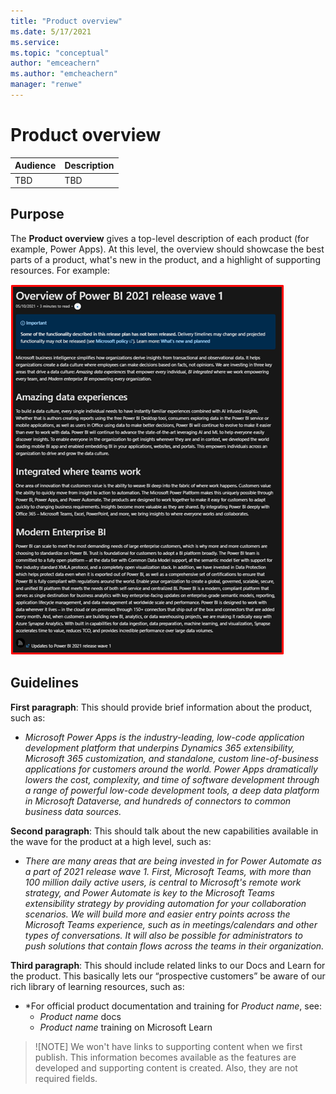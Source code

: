 ```yaml
---
title: "Product overview"
ms.date: 5/17/2021
ms.service: 
ms.topic: "conceptual"
author: "emceachern"
ms.author: "emcheachern"
manager: "renwe"
---
```


# Product overview

| Audience | Description |
|-------------|------------|
| TBD | TBD |

## Purpose
The **Product overview** gives a top-level description of each product (for example, Power Apps). At this level, the overview should showcase the best parts of a product, what's new in the product, and a highlight of supporting resources. For example:

[![Example of a Product overview](media/powerbi-overview.png "Example of a product overview")](https://docs.microsoft.com/power-platform-release-plan/2021wave1/power-bi/)

## Guidelines

**First paragraph**: This should provide brief information about the product, such as:

* *Microsoft Power Apps is the industry-leading, low-code application development platform that underpins Dynamics 365 extensibility, Microsoft 365 customization, and standalone, custom line-of-business applications for customers around the world. Power Apps dramatically lowers the cost, complexity, and time of software development through a range of powerful low-code development tools, a deep data platform in Microsoft Dataverse, and hundreds of connectors to common business data sources.*

**Second paragraph**: This should talk about the new capabilities available in the wave for the product at a high level, such as: 
 
* *There are many areas that are being invested in for Power Automate as a part of 2021 release wave 1. First, Microsoft Teams, with more than 100 million daily active users, is central to Microsoft's remote work strategy, and Power Automate is key to the Microsoft Teams extensibility strategy by providing automation for your collaboration scenarios. We will build more and easier entry points across the Microsoft Teams experience, such as in meetings/calendars and other types of conversations. It will also be possible for administrators to push solutions that contain flows across the teams in their organization.*

**Third paragraph**: This should include related links to our Docs and Learn for the product. This basically lets our “prospective customers” be aware of our rich library of learning resources, such as:

* *For official product documentation and training for *Product name*, see: 
    * *Product name* docs 
    * *Product name* training on Microsoft Learn

> ![NOTE]
> We won't have links to supporting content when we first publish. This information becomes available as the features are developed and supporting content is created. Also, they are not required fields. 


